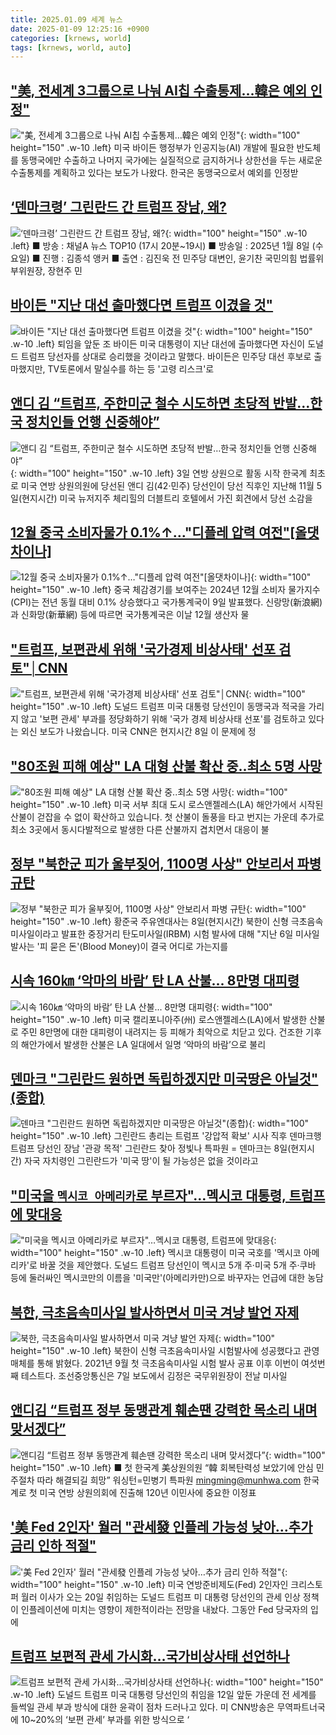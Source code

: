 ```yaml
---
title: 2025.01.09 세계 뉴스
date: 2025-01-09 12:25:16 +0900
categories: [krnews, world]
tags: [krnews, world, auto]
---
```

## ["美, 전세계 3그룹으로 나눠 AI칩 수출통제…韓은 예외 인정"](https://n.news.naver.com/mnews/article/011/0004437546)

!["美, 전세계 3그룹으로 나눠 AI칩 수출통제…韓은 예외 인정"](https://mimgnews.pstatic.net/image/origin/011/2025/01/09/4437546.jpg?type=nf220_150){: width="100" height="150" .w-10 .left}
미국 바이든 행정부가 인공지능(AI) 개발에 필요한 반도체를 동맹국에만 수출하고 나머지 국가에는 실질적으로 금지하거나 상한선을 두는 새로운 수출통제를 계획하고 있다는 보도가 나왔다. 한국은 동맹국으로서 예외를 인정받

## [‘덴마크령’ 그린란드 간 트럼프 장남, 왜?](https://n.news.naver.com/mnews/article/449/0000296200)

![‘덴마크령’ 그린란드 간 트럼프 장남, 왜?](https://mimgnews.pstatic.net/image/origin/449/2025/01/08/296200.jpg?type=nf220_150){: width="100" height="150" .w-10 .left}
■ 방송 : 채널A 뉴스 TOP10 (17시 20분~19시) ■ 방송일 : 2025년 1월 8일 (수요일) ■ 진행 : 김종석 앵커 ■ 출연 : 김진욱 전 민주당 대변인, 윤기찬 국민의힘 법률위 부위원장, 장현주 민

## [바이든 "지난 대선 출마했다면 트럼프 이겼을 것"](https://n.news.naver.com/mnews/article/469/0000843067)

![바이든 "지난 대선 출마했다면 트럼프 이겼을 것"](https://mimgnews.pstatic.net/image/origin/469/2025/01/09/843067.jpg?type=nf220_150){: width="100" height="150" .w-10 .left}
퇴임을 앞둔 조 바이든 미국 대통령이 지난 대선에 출마했다면 자신이 도널드 트럼프 당선자를 상대로 승리했을 것이라고 말했다. 바이든은 민주당 대선 후보로 출마했지만, TV토론에서 말실수를 하는 등 '고령 리스크'로

## [앤디 김 “트럼프, 주한미군 철수 시도하면 초당적 반발…한국 정치인들 언행 신중해야”](https://n.news.naver.com/mnews/article/016/0002413461)

![앤디 김 “트럼프, 주한미군 철수 시도하면 초당적 반발…한국 정치인들 언행 신중해야”](https://mimgnews.pstatic.net/image/origin/016/2025/01/09/2413461.jpg?type=nf220_150){: width="100" height="150" .w-10 .left}
3일 연방 상원으로 활동 시작 한국계 최초로 미국 연방 상원의원에 당선된 앤디 김(42·민주) 당선인이 당선 직후인 지난해 11월 5일(현지시간) 미국 뉴저지주 체리힐의 더블트리 호텔에서 가진 회견에서 당선 소감을

## [12월 중국 소비자물가 0.1%↑…"디플레 압력 여전"[올댓차이나]](https://n.news.naver.com/mnews/article/003/0013006703)

![12월 중국 소비자물가 0.1%↑…"디플레 압력 여전"[올댓차이나]](https://mimgnews.pstatic.net/image/origin/003/2025/01/09/13006703.jpg?type=nf220_150){: width="100" height="150" .w-10 .left}
중국 체감경기를 보여주는 2024년 12월 소비자 물가지수(CPI)는 전년 동월 대비 0.1% 상승했다고 국가통계국이 9일 발표했다. 신랑망(新浪網)과 신화망(新華網) 등에 따르면 국가통계국은 이날 12월 생산자 물

## ["트럼프, 보편관세 위해 '국가경제 비상사태' 선포 검토"│CNN](https://n.news.naver.com/mnews/article/437/0000425830)

!["트럼프, 보편관세 위해 '국가경제 비상사태' 선포 검토"│CNN](https://mimgnews.pstatic.net/image/origin/437/2025/01/08/425830.jpg?type=nf220_150){: width="100" height="150" .w-10 .left}
도널드 트럼프 미국 대통령 당선인이 동맹국과 적국을 가리지 않고 '보편 관세' 부과를 정당화하기 위해 '국가 경제 비상사태 선포'를 검토하고 있다는 외신 보도가 나왔습니다. 미국 CNN은 현지시간 8일 이 문제에 정

## ["80조원 피해 예상" LA 대형 산불 확산 중..최소 5명 사망](https://n.news.naver.com/mnews/article/660/0000076955)

!["80조원 피해 예상" LA 대형 산불 확산 중..최소 5명 사망](https://mimgnews.pstatic.net/image/origin/660/2025/01/09/76955.jpg?type=nf220_150){: width="100" height="150" .w-10 .left}
미국 서부 최대 도시 로스앤젤레스(LA) 해안가에서 시작된 산불이 걷잡을 수 없이 확산하고 있습니다. 첫 산불이 돌풍을 타고 번지는 가운데 추가로 최소 3곳에서 동시다발적으로 발생한 다른 산불까지 겹치면서 대응이 불

## [정부 "북한군 피가 울부짖어, 1100명 사상" 안보리서 파병 규탄](https://n.news.naver.com/mnews/article/025/0003413692)

![정부 "북한군 피가 울부짖어, 1100명 사상" 안보리서 파병 규탄](https://mimgnews.pstatic.net/image/origin/025/2025/01/09/3413692.jpg?type=nf220_150){: width="100" height="150" .w-10 .left}
황준국 주유엔대사는 8일(현지시간) 북한이 신형 극초음속 미사일이라고 발표한 중장거리 탄도미사일(IRBM) 시험 발사에 대해 "지난 6일 미사일 발사는 '피 묻은 돈'(Blood Money)이 결국 어디로 가는지를

## [시속 160㎞ ‘악마의 바람’ 탄 LA 산불... 8만명 대피령](https://n.news.naver.com/mnews/article/023/0003881175)

![시속 160㎞ ‘악마의 바람’ 탄 LA 산불... 8만명 대피령](https://mimgnews.pstatic.net/image/origin/023/2025/01/08/3881175.jpg?type=nf220_150){: width="100" height="150" .w-10 .left}
미국 캘리포니아주(州) 로스앤젤레스(LA)에서 발생한 산불로 주민 8만명에 대한 대피령이 내려지는 등 피해가 최악으로 치닫고 있다. 건조한 기후의 해안가에서 발생한 산불은 LA 일대에서 일명 ‘악마의 바람’으로 불리

## [덴마크 "그린란드 원하면 독립하겠지만 미국땅은 아닐것"(종합)](https://n.news.naver.com/mnews/article/001/0015149693)

![덴마크 "그린란드 원하면 독립하겠지만 미국땅은 아닐것"(종합)](https://mimgnews.pstatic.net/image/origin/001/2025/01/09/15149693.jpg?type=nf220_150){: width="100" height="150" .w-10 .left}
그린란드 총리는 트럼프 '강압적 확보' 시사 직후 덴마크행 트럼프 당선인 장남 '관광 목적' 그린란드 찾아 정빛나 특파원 = 덴마크는 8일(현지시간) 자국 자치령인 그린란드가 '미국 땅'이 될 가능성은 없을 것이라고

## ["미국을 `멕시코 아메리카`로 부르자"…멕시코 대통령, 트럼프에 맞대응](https://n.news.naver.com/mnews/article/029/0002928197)

!["미국을 `멕시코 아메리카`로 부르자"…멕시코 대통령, 트럼프에 맞대응](https://mimgnews.pstatic.net/image/origin/029/2025/01/09/2928197.jpg?type=nf220_150){: width="100" height="150" .w-10 .left}
멕시코 대통령이 미국 국호를 '멕시코 아메리카'로 바꿀 것을 제안했다. 도널드 트럼프 당선인이 멕시코 5개 주·미국 5개 주·쿠바 등에 둘러싸인 멕시코만의 이름을 '미국만'(아메리카만)으로 바꾸자는 언급에 대한 농담

## [북한, 극초음속미사일 발사하면서 미국 겨냥 발언 자제](https://n.news.naver.com/mnews/article/022/0004000891)

![북한, 극초음속미사일 발사하면서 미국 겨냥 발언 자제](https://mimgnews.pstatic.net/image/origin/022/2025/01/08/4000891.jpg?type=nf220_150){: width="100" height="150" .w-10 .left}
북한이 신형 극초음속미사일 시험발사에 성공했다고 관영매체를 통해 밝혔다. 2021년 9월 첫 극초음속미사일 시험 발사 공표 이후 이번이 여섯번째 테스트다. 조선중앙통신은 7일 보도에서 김정은 국무위원장이 전날 미사일

## [앤디김 “트럼프 정부 동맹관계 훼손땐 강력한 목소리 내며 맞서겠다”](https://n.news.naver.com/mnews/article/021/0002682993)

![앤디김 “트럼프 정부 동맹관계 훼손땐 강력한 목소리 내며 맞서겠다”](https://mimgnews.pstatic.net/image/origin/021/2025/01/09/2682993.jpg?type=nf220_150){: width="100" height="150" .w-10 .left}
■ 첫 한국계 美상원의원 “韓 회복탄력성 보았기에 안심 민주절차 따라 해결되길 희망” 워싱턴=민병기 특파원 mingming@munhwa.com 한국계로 첫 미국 연방 상원의회에 진출해 120년 이민사에 중요한 이정표

## ['美 Fed 2인자' 월러 "관세發 인플레 가능성 낮아…추가 금리 인하 적절"](https://n.news.naver.com/mnews/article/277/0005529850)

!['美 Fed 2인자' 월러 "관세發 인플레 가능성 낮아…추가 금리 인하 적절"](https://mimgnews.pstatic.net/image/origin/277/2025/01/09/5529850.jpg?type=nf220_150){: width="100" height="150" .w-10 .left}
미국 연방준비제도(Fed) 2인자인 크리스토퍼 월러 이사가 오는 20일 취임하는 도널드 트럼프 미 대통령 당선인의 관세 인상 정책이 인플레이션에 미치는 영향이 제한적이라는 전망을 내놨다. 그동안 Fed 당국자의 입에

## [트럼프 보편적 관세 가시화…국가비상사태 선언하나](https://n.news.naver.com/mnews/article/018/0005921439)

![트럼프 보편적 관세 가시화…국가비상사태 선언하나](https://mimgnews.pstatic.net/image/origin/018/2025/01/09/5921439.jpg?type=nf220_150){: width="100" height="150" .w-10 .left}
도널드 트럼프 미국 대통령 당선인의 취임을 12일 앞둔 가운데 전 세계를 들썩일 관세 부과 방식에 대한 윤곽이 점차 드러나고 있다. 미 CNN방송은 무역파트너국에 10~20%의 ‘보편 관세’ 부과를 위한 방식으로 ‘

